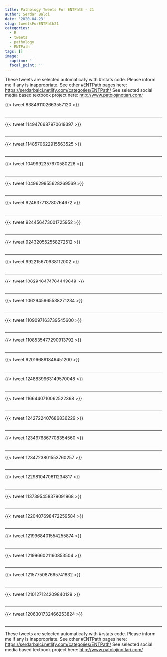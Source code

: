 ```yaml
---
title: Pathology Tweets For ENTPath - 21
author: Serdar Balci
date: '2020-04-23'
slug: tweetsForENTPath21
categories:
  - R
  - tweets
  - pathology
  - ENTPath
tags: []
image:
  caption: ''
  focal_point: ''
---
```



These tweets are selected automatically with #rstats code. Please inform me if any is inappropriate.
See other #ENTPath pages here: https://serdarbalci.netlify.com/categories/ENTPath/ 
See selected social media based textbook project here: http://www.patolojinotlari.com/

{{< tweet 838491102663557120 >}}
<br>
<br>
<hr>
{{< tweet 1149476687970619397 >}}
<br>
<br>
<hr>
{{< tweet 1148570622915563525 >}}
<br>
<br>
<hr>
{{< tweet 1049992357670580226 >}}
<br>
<br>
<hr>
{{< tweet 1049629955628269569 >}}
<br>
<br>
<hr>
{{< tweet 924637713780764672 >}}
<br>
<br>
<hr>
{{< tweet 924456473001725952 >}}
<br>
<br>
<hr>
{{< tweet 924320552558272512 >}}
<br>
<br>
<hr>
{{< tweet 992215670938112002 >}}
<br>
<br>
<hr>
{{< tweet 1062946474764443648 >}}
<br>
<br>
<hr>
{{< tweet 1062945965538271234 >}}
<br>
<br>
<hr>
{{< tweet 1109097163739545600 >}}
<br>
<br>
<hr>
{{< tweet 1108535477290913792 >}}
<br>
<br>
<hr>
{{< tweet 920166891846451200 >}}
<br>
<br>
<hr>
{{< tweet 1248839963149570048 >}}
<br>
<br>
<hr>
{{< tweet 1166440710062522368 >}}
<br>
<br>
<hr>
{{< tweet 1242722407686836229 >}}
<br>
<br>
<hr>
{{< tweet 1234976867708354560 >}}
<br>
<br>
<hr>
{{< tweet 1234723801553760257 >}}
<br>
<br>
<hr>
{{< tweet 1229810470611234817 >}}
<br>
<br>
<hr>
{{< tweet 1137395458379091968 >}}
<br>
<br>
<hr>
{{< tweet 1220407698472259584 >}}
<br>
<br>
<hr>
{{< tweet 1219968401554255874 >}}
<br>
<br>
<hr>
{{< tweet 1219966021160853504 >}}
<br>
<br>
<hr>
{{< tweet 1215775087665741832 >}}
<br>
<br>
<hr>
{{< tweet 1210127124209840129 >}}
<br>
<br>
<hr>
{{< tweet 1206301732466253824 >}}
<br>
<br>
<hr>


These tweets are selected automatically with #rstats code. Please inform me if any is inappropriate.
See other #ENTPath pages here: https://serdarbalci.netlify.com/categories/ENTPath/ 
See selected social media based textbook project here: http://www.patolojinotlari.com/

